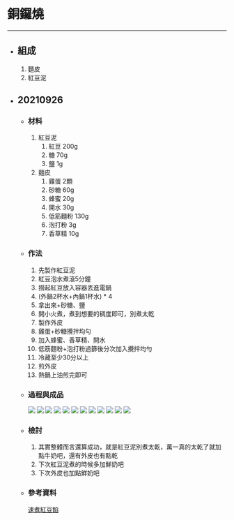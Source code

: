 # 銅鑼燒
---
+ ## 組成
  1. 麵皮
  2. 紅豆泥

+ ## 20210926
  + ### 材料
    1. 紅豆泥
       1. 紅豆  200g
       2. 糖    70g
       3. 鹽    1g
    2. 麵皮
       1. 雞蛋  2顆
       2. 砂糖  60g
       3. 蜂蜜  20g
       4. 開水  30g
       5. 低筋麵粉  130g
       6. 泡打粉    3g
       7. 香草精    10g
  
  + ### 作法
    1. 先製作紅豆泥
    2. 紅豆泡水煮滾5分鐘
    3. 撈起紅豆放入容器丟進電鍋
    4. (外鍋2杯水+內鍋1杯水) * 4
    5. 拿出來+砂糖、鹽
    6. 開小火煮，煮到想要的稠度即可，別煮太乾
    7. 製作外皮
    8. 雞蛋+砂糖攪拌均勻
    9. 加入蜂蜜、香草精、開水
    10. 低筋麵粉+泡打粉過篩後分次加入攪拌均勻
    11. 冷藏至少30分以上
    12. 煎外皮
    13. 熱鍋上油煎完即可
  
  + ### 過程與成品
    ![](../../Image/20210926_1.jpg)
    ![](../../Image/20210926_2.jpg)
    ![](../../Image/20210926_3.jpg)
    ![](../../Image/20210926_4.jpg)
    ![](../../Image/20210926_5.jpg)
    ![](../../Image/20210926_6.jpg)
    ![](../../Image/20210926_7.jpg)
    ![](../../Image/20210926_8.jpg)
    ![](../../Image/20210926_9.jpg)
    ![](../../Image/20210926_10.jpg)
    ![](../../Image/20210926_11.jpg)
    ![](../../Image/20210926_12.jpg)
  
  + ### 檢討
    1. 其實整體而言還算成功，就是紅豆泥別煮太乾，萬一真的太乾了就加點牛奶吧，還有外皮也有點乾
    2. 下次紅豆泥煮的時候多加鮮奶吧
    3. 下次外皮也加點鮮奶吧
  
  + ### 參考資料
    [速煮紅豆餡](https://youtu.be/rhQO0DfvN9E)
